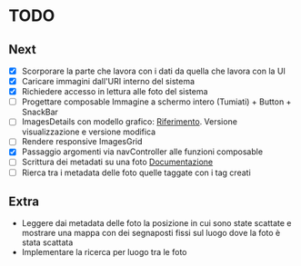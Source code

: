 # TODO


## Next
 * [X] Scorporare la parte che lavora con i dati da quella che lavora con la UI
 * [X] Caricare immagini dall'URI interno del sistema
 * [X] Richiedere accesso in lettura alle foto del sistema
 * [ ] Progettare composable Immagine a schermo intero (Tumiati) + Button + SnackBar
 * [ ] ImagesDetails con modello grafico: [Riferimento](https://developer.android.com/jetpack/compose/tutorial). Versione visualizzazione e versione modifica
 * [ ] Rendere responsive ImagesGrid
 * [X] Passaggio argomenti via navController alle funzioni composable
 * [ ] Scrittura dei metadati su una foto [Documentazione](https://developer.android.com/reference/android/media/ExifInterface.html)
 * [ ] Rierca tra i metadata delle foto quelle taggate con i tag creati

## Extra
* Leggere dai metadata delle foto la posizione in cui sono state scattate e
  mostrare una mappa con dei segnaposti fissi sul luogo dove la foto è stata scattata
* Implementare la ricerca per luogo tra le  foto
